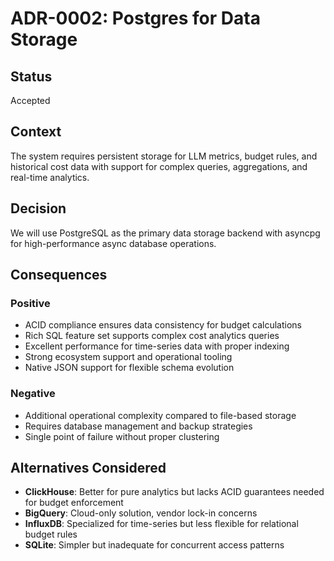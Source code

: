 # ADR-0002: Postgres for Data Storage

## Status
Accepted

## Context
The system requires persistent storage for LLM metrics, budget rules, and historical cost data with support for complex queries, aggregations, and real-time analytics.

## Decision
We will use PostgreSQL as the primary data storage backend with asyncpg for high-performance async database operations.

## Consequences

### Positive
- ACID compliance ensures data consistency for budget calculations
- Rich SQL feature set supports complex cost analytics queries
- Excellent performance for time-series data with proper indexing
- Strong ecosystem support and operational tooling
- Native JSON support for flexible schema evolution

### Negative
- Additional operational complexity compared to file-based storage
- Requires database management and backup strategies
- Single point of failure without proper clustering

## Alternatives Considered
- **ClickHouse**: Better for pure analytics but lacks ACID guarantees needed for budget enforcement
- **BigQuery**: Cloud-only solution, vendor lock-in concerns
- **InfluxDB**: Specialized for time-series but less flexible for relational budget rules
- **SQLite**: Simpler but inadequate for concurrent access patterns